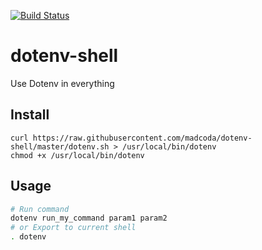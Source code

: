 [![Build Status](https://travis-ci.org/dinhoabreu/dotenv-shell.svg?branch=improve_value)](https://travis-ci.org/dinhoabreu/dotenv-shell)

# dotenv-shell

Use Dotenv in everything

## Install

```
curl https://raw.githubusercontent.com/madcoda/dotenv-shell/master/dotenv.sh > /usr/local/bin/dotenv
chmod +x /usr/local/bin/dotenv
```

## Usage

```sh
# Run command
dotenv run_my_command param1 param2
# or Export to current shell
. dotenv
```
